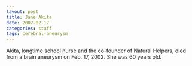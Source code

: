 ```yaml
---
layout: post
title: Jane Akita
date: 2002-02-17
categories: staff
tags: cerebral-aneurysm
---
```

Akita, longtime school nurse and the co-founder of Natural Helpers, died from a brain aneurysm on Feb. 17, 2002. She was 60 years old.

